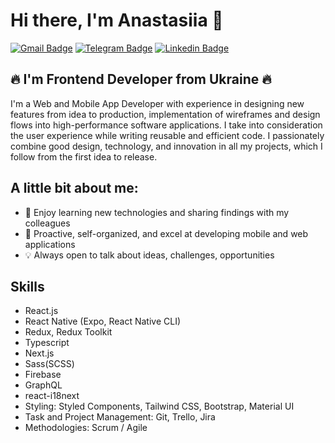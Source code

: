 <!--
**Anastasiia-Svintsova/Anastasiia-Svintsova** is a ✨ _special_ ✨ repository because its `README.md` (this file) appears on your GitHub profile.

Here are some ideas to get you started:

- 🔭 I’m currently working on ...
- 🌱 I’m currently learning ...
- 👯 I’m looking to collaborate on ...
- 🤔 I’m looking for help with ...
- 💬 Ask me about ...
- 📫 How to reach me: ...
- 😄 Pronouns: ...
- ⚡ Fun fact: ...
-->

# Hi there, I'm Anastasiia 👋

[![Gmail Badge](https://img.shields.io/badge/-svintsova.nastya@gmail.com-c14438?style=flat&logo=Gmail&logoColor=white&link=mailto:svintsova.nastya@gmail.com)](mailto:svintsova.nastya@gmail.com)
[![Telegram Badge](https://img.shields.io/badge/-@sv__anastasiia-0088cc?style=flat&logo=telegram&labelColor=0088cc&link=https://t.me/sv_anastasiia)](https://t.me/sv_anastasiia)
[![Linkedin Badge](https://img.shields.io/badge/-anastasiia--svintsova-blue?style=flat&logo=linkedin&labelColor=blue&link=https://www.linkedin.com/in/anastasiia-svintsova-510a33172/)](https://www.linkedin.com/in/anastasiia-svintsova-510a33172/)

##  🔥 I'm Frontend Developer from Ukraine 🔥

I'm a Web and Mobile App Developer with experience in designing new features from idea to production, implementation of wireframes and design flows into high-performance software applications. I take into consideration the user experience while writing reusable and efficient code. I passionately combine good design, technology, and innovation in all my projects, which I follow from the first idea to release.

## A little bit about me:

- 🌸 Enjoy learning new technologies and sharing findings with my colleagues
- 💪 Proactive, self-organized, and excel at developing mobile and web applications
- 💡 Always open to talk about ideas, challenges, opportunities

## Skills
* React.js
* React Native (Expo, React Native CLI)
* Redux, Redux Toolkit
* Typescript
* Next.js
* Sass(SCSS)
* Firebase
* GraphQL
* react-i18next
* Styling: Styled Components, Tailwind CSS, Bootstrap, Material UI
* Task and Project Management: Git, Trello, Jira
* Methodologies: Scrum / Agile





